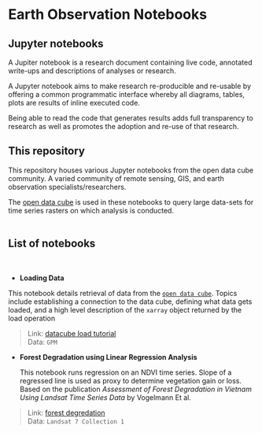 # Earth Observation Notebooks

## Jupyter notebooks
A Jupiter notebook is a research document containing live code, annotated write-ups and descriptions of analyses or research.    

A Jupyter notebook aims to make research re-producible and re-usable by offering a common programmatic interface whereby all diagrams, tables, plots are results of inline executed code. 

Being able to read the code that generates results adds full transparency to research as well as promotes the adoption and re-use of that research.  

## This repository

This repository houses various Jupyter notebooks from the open data cube community. A varied community of remote sensing, GIS, and earth observation specialists/researchers. 

The [open data cube](https://www.opendatacube.org/) is used in these notebooks to query large data-sets for time series rasters on which analysis is conducted.  
<br>

## List of notebooks 
<br>  

- **Loading Data**  
 
This notebook details retrieval of data from the  [`open data cube`](https://www.opendatacube.org/).  Topics include establishing a connection to the data cube, defining what data gets loaded, and a high level description of the `xarray` object returned by the load operation   
  
>Link: [datacube load tutorial](notebooks/Load%20Tutorial/loading_from_data_cube.ipynb)  
Data:  `GPM`   

- **Forest Degradation using Linear Regression Analysis**  

   This notebook runs regression on an NDVI time series. Slope of a regressed line is used as proxy to determine vegetation gain or loss. Based on the publication *Assessment of Forest Degradation in Vietnam Using Landsat Time Series Data* by Vogelmann Et al.   
> Link: [forest degredation](./Forest%20Degredation%20using%20Regression%20Analysis%20on%20NDVI/Forest_Degradation_Vogelmann_et_al.ipynb)  
> Data: `Landsat 7 Collection 1`
